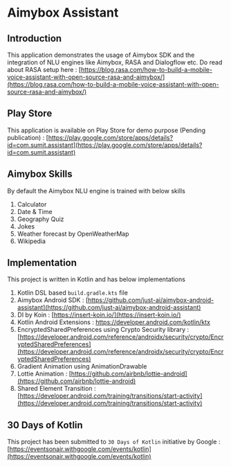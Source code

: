 #  Aimybox Assistant
## Introduction
This application demonstrates the usage of Aimybox SDK and the integration of NLU engines like Aimybox, RASA and Dialogflow etc. Do read about RASA setup here : [https://blog.rasa.com/how-to-build-a-mobile-voice-assistant-with-open-source-rasa-and-aimybox/](https://blog.rasa.com/how-to-build-a-mobile-voice-assistant-with-open-source-rasa-and-aimybox/)
## Play Store
This application is available on Play Store for demo purpose (Pending publication) : [https://play.google.com/store/apps/details?id=com.sumit.assistant](https://play.google.com/store/apps/details?id=com.sumit.assistant)

## Aimybox Skills
By default the Aimybox NLU engine is trained with below skills

 1. Calculator
 2. Date & Time
 3. Geography Quiz
 4. Jokes
 5. Weather forecast by OpenWeatherMap
 6. Wikipedia

## Implementation
This project is written in Kotlin and has below implementations

 1. Kotlin DSL based `build.gradle.kts` file
 2. Aimybox Android SDK : [https://github.com/just-ai/aimybox-android-assistant](https://github.com/just-ai/aimybox-android-assistant)
 3. DI by Koin : [https://insert-koin.io/](https://insert-koin.io/)
 4. Kotlin Android Extensions : https://developer.android.com/kotlin/ktx
 5. EncryptedSharedPreferences using Crypto Security library : [https://developer.android.com/reference/androidx/security/crypto/EncryptedSharedPreferences](https://developer.android.com/reference/androidx/security/crypto/EncryptedSharedPreferences)
 6. Gradient Animation using AnimationDrawable
 7. Lottie Animation : [https://github.com/airbnb/lottie-android](https://github.com/airbnb/lottie-android)
 8. Shared Element Transition : [https://developer.android.com/training/transitions/start-activity](https://developer.android.com/training/transitions/start-activity)

## 30 Days of Kotlin
This project has been submitted to `30 Days of Kotlin` initiative by Google : [https://eventsonair.withgoogle.com/events/kotlin](https://eventsonair.withgoogle.com/events/kotlin)

 
